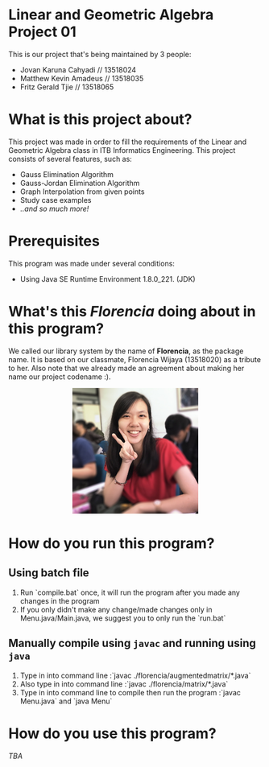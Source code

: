 # Linear and Geometric Algebra Project 01

<p>This is our project that's being maintained by 3 people:</p>
<ul>
    <li>Jovan Karuna Cahyadi // 13518024</li>
    <li>Matthew Kevin Amadeus // 13518035</li>
    <li>Fritz Gerald Tjie // 13518065</li>
</ul>

# What is this project about?

<p>This project was made in order to fill the requirements of the Linear and Geometric Algebra class in ITB Informatics Engineering. This project consists of several features, such as:</p>
<ul>
    <li>Gauss Elimination Algorithm</li>
    <li>Gauss-Jordan Elimination Algorithm</li>
    <li>Graph Interpolation from given points</li>
    <li>Study case examples</li>
    <li><i>..and so much more!</i></li>
</ul>

# Prerequisites
<p>This program was made under several conditions:
<ul>
    <li>Using Java SE Runtime Environment 1.8.0_221. (JDK)</li>
</ul>

# What's this <i>Florencia</i> doing about in this program?
<p>We called our library system by the name of <b>Florencia</b>, as the package name. It is based on our classmate, Florencia Wijaya (13518020) as a tribute to her. Also note that we already made an agreement about making her name our project codename :).</p>
<p align="center"><img src="./src/florencia.jpg" width=250 height=250"></img></p>

# How do you run this program?
## Using batch file
<ol>
    <li>Run `compile.bat` once, it will run the program after you made any changes in the program</li>
    <li>If you only didn't make any change/made changes only in Menu.java/Main.java, we suggest you to only run the `run.bat`</li>
</ol>

## Manually compile using `javac` and running using `java`
<ol>
    <li>Type in into command line :`javac ./florencia/augmentedmatrix/*.java`</li>
    <li>Also type in into command line :`javac ./florencia/matrix/*.java`</li>
    <li>Type in into command line to compile then run the program :`javac Menu.java` and `java Menu`</li>
</ol>

# How do you use this program?

<p><i>TBA</i></p>
